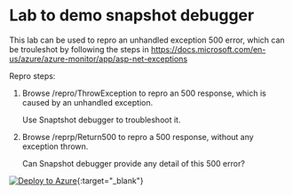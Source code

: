 # Lab to demo snapshot debugger
This lab can be used to repro an unhandled exception 500 error, which can be trouleshot by following the steps in https://docs.microsoft.com/en-us/azure/azure-monitor/app/asp-net-exceptions

Repro steps:
1. Browse /repro/ThrowException to repro an 500 response, which is caused by an unhandled exception.

    Use Snaptshot debugger to troubleshoot it.

1. Browse /reprp/Return500 to repro a 500 response, without any exception thrown.

    Can Snapshot debugger provide any detail of this 500 error?

[![Deploy to Azure](http://azuredeploy.net/deploybutton.png)](https://portal.azure.com/#create/Microsoft.Template/uri/https%3A%2F%2Fraw.githubusercontent.com%2F4lowtherabbit%2FLabSnapshotDebugger%2Fmaster%2Fazuredeploy.json){:target="_blank"}
